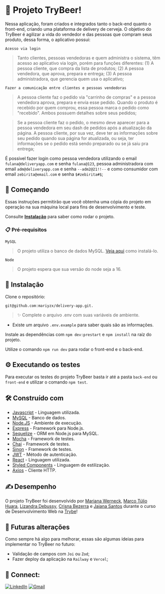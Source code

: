 # 🍺 Projeto TryBeer!

Nessa aplicação, foram criados e integrados tanto o back-end quanto o front-end, criando uma plataforma de delivery de cerveja.
O objetivo do TryBeer é agilizar a vida do vendedor e das pessoas que compram seus produto, dessa forma, o aplicativo possui:

  ``Acesso via login``
  > Tanto clientes, pessoas vendedoras e quem administra o sistema, têm acesso ao aplicativo via login, porém para funções diferentes: (1) A pessoa cliente, que compra da lista de produtos; (2) A pessoa vendedora, que aprova, prepara e entrega; (3) A pessoa administradora, que gerencia quem usa o aplicativo;
  
  ``Fazer a comunicação entre clientes e pessoas vendedoras``
  > A pessoa cliente faz o pedido via "carrinho de compras" e a pessoa vendedora aprova, prepara e envia esse pedido. Quando o produto é recebido por quem comprou, essa pessoa marca o pedido como "recebido". Ambos possuem detalhes sobre seus pedidos;
  
  > Se a pessoa cliente faz o pedido, o mesmo deve aparecer para a pessoa vendedora em seu dash de pedidos após a atualização da página. A pessoa cliente, por sua vez, deve ter as informações sobre seu pedido quando sua página for atualizada, ou seja, ter informações se o pedido está sendo preparado ou se já saiu pra entrega;

  É possivel fazer login como pessoa vendedora utilizando o email ``fulana@deliveryapp.com`` e senha ``fulana@123``, pessoa administradora com email ``adm@deliveryapp.com`` e senha ``--adm2@21!!--`` e como consumidor com email ``zebirita@email.com``  e senha ``$#zebirita#$``;
  
  ## 🚀 Começando

Essas instruções permitirão que você obtenha uma cópia do projeto em operação na sua máquina local para fins de desenvolvimento e teste.

Consulte **[Instalação](#install)** para saber como rodar o projeto.

### 📋 Pré-requisitos

  ``MySQL``
  > O projeto utiliza o banco de dados MySQL. [Veja aqui](https://www.digitalocean.com/community/tutorials/how-to-install-mysql-on-ubuntu-20-04) como instalá-lo.

  ``Node``
  > O projeto espera que sua versão do node seja a 16.
  
## 🔧 Instalação <a name="install"></a>

Clone o repositório:
```
git@github.com:mariyzx/delivery-app.git.
```
> ✨ Complete o arquivo .env com suas variáveis de ambiente.
- Existe um arquivo `.env.example` para saber quais são as informações.

Instale as dependências com `npm dev:prestart` e `npm install` na raíz do projeto.


Utilize o comando `npm run dev` para rodar o front-end e o back-end.

## ⚙️ Executando os testes

Para executar os testes do projeto TryBeer basta ir até a pasta `back-end` ou `front-end` e utilizar o comando `npm test`.

## 🛠️ Construído com

* [Javascript](https://www.javascript.com/) - Linguagem utilizada.
* [MySQL](https://www.mysql.com/) - Banco de dados.
* [Node.JS](https://nodejs.org/en/) - Ambiente de execução.
* [Express](https://expressjs.com/pt-br/) - Framework para Node.js.
* [Sequelize](https://sequelize.org/) - ORM em Node.js para MySQL.
* [Mocha](https://mochajs.org/) - Framework de testes.
* [Chai](https://www.chaijs.com/) - Framework de testes.
* [Sinon](https://sinonjs.org/) - Framework de testes.
* [JWT](https://jwt.io/) - Método de autenticação.
* [React](https://pt-br.reactjs.org/) - Linguagem utilizada.
* [Styled Components](https://styled-components.com/) - Linguagem de estilização.
* [Axios](https://axios-http.com/ptbr/docs/intro) - Cliente HTTP.

## ✍ Desempenho

O projeto TryBeer foi desenvolvido por [Mariana Werneck](https://www.linkedin.com/in/marinhomariana8/), [Marco Túlio Huara](https://www.linkedin.com/in/marcotuliohuara), [Lizandra Debussy](https://www.linkedin.com/in/lizandra-debussy/), [Crisna Bezerra](https://www.linkedin.com/in/crisna-bezerra/) e [Jaiana Santos](https://www.linkedin.com/in/jaiana-s/) durante o curso de Desenvolvimento Web na [Trybe](https://www.betrybe.com/)!

## 🔨 Futuras alterações

Como sempre há algo para melhorar, essas são algumas ideias para implementar no TryBeer no futuro:

* Validação de campos com `Joi` ou `Zod`;
* Fazer deploy da aplicação na `Railway` e `Vercel`;

## 💚 Connect:

[![LinkedIn](https://img.shields.io/badge/LinkedIn-0077B5?style=for-the-badge&logo=linkedin&logoColor=white)](https://www.linkedin.com/in/marinhomariana8/) [![Gmail](https://img.shields.io/badge/Gmail-D14836?style=for-the-badge&logo=gmail&logoColor=white
)](mailto:marinhomariana8@gmail.com)
